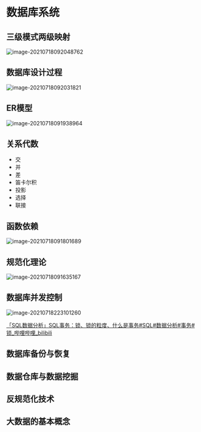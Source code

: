 # 数据库系统

## 三级模式两级映射

![image-20210718092048762](https://gitee.com/mygiteecx/img/raw/master/img//20210718092048.png)

## 数据库设计过程

![image-20210718092031821](https://gitee.com/mygiteecx/img/raw/master/img//20210718092031.png)

## ER模型

![image-20210718091938964](https://gitee.com/mygiteecx/img/raw/master/img//20210718091939.png)

## 关系代数

- 交
- 并
- 差
- 笛卡尔积
- 投影
- 选择
- 联接

## 函数依赖

![image-20210718091801689](https://gitee.com/mygiteecx/img/raw/master/img//20210718091801.png)

## 规范化理论

![image-20210718091635167](https://gitee.com/mygiteecx/img/raw/master/img//20210718091642.png)

## 数据库并发控制

![image-20210718223101260](https://gitee.com/mygiteecx/img/raw/master/img//20210718223101.png)

[「SQL数据分析」SQL事务：锁、锁的粒度、什么是事务#SQL#数据分析#事务#锁_哔哩哔哩_bilibili](https://www.bilibili.com/video/BV1Uy4y1M7Ai) 

## 数据库备份与恢复

## 数据仓库与数据挖掘

## 反规范化技术

## 大数据的基本概念

